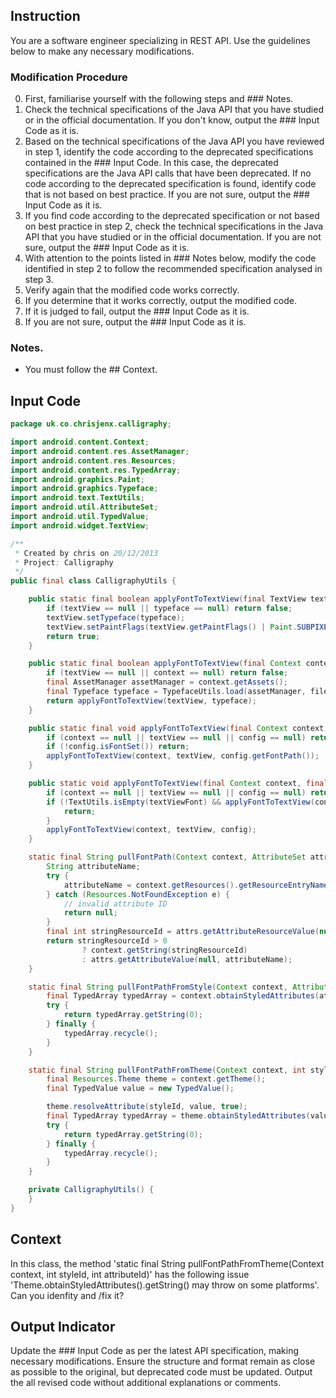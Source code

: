 ## Instruction
You are a software engineer specializing in REST API.
Use the guidelines below to make any necessary modifications.

### Modification Procedure
0. First, familiarise yourself with the following steps and ### Notes.
1. Check the technical specifications of the Java API that you have studied or in the official documentation. If you don't know, output the ### Input Code as it is.
2. Based on the technical specifications of the Java API you have reviewed in step 1, identify the code according to the deprecated specifications contained in the ### Input Code. In this case, the deprecated specifications are the Java API calls that have been deprecated. If no code according to the deprecated specification is found, identify code that is not based on best practice. If you are not sure, output the ### Input Code as it is.
3. If you find code according to the deprecated specification or not based on best practice in step 2, check the technical specifications in the Java API that you have studied or in the official documentation. If you are not sure, output the ### Input Code as it is.
4. With attention to the points listed in ### Notes below, modify the code identified in step 2 to follow the recommended specification analysed in step 3.
5. Verify again that the modified code works correctly.
6. If you determine that it works correctly, output the modified code.
7. If it is judged to fail, output the ### Input Code as it is.
8. If you are not sure, output the ### Input Code as it is.

### Notes.
- You must follow the ## Context.

## Input Code
```java
package uk.co.chrisjenx.calligraphy;

import android.content.Context;
import android.content.res.AssetManager;
import android.content.res.Resources;
import android.content.res.TypedArray;
import android.graphics.Paint;
import android.graphics.Typeface;
import android.text.TextUtils;
import android.util.AttributeSet;
import android.util.TypedValue;
import android.widget.TextView;

/**
 * Created by chris on 20/12/2013
 * Project: Calligraphy
 */
public final class CalligraphyUtils {

    public static final boolean applyFontToTextView(final TextView textView, final Typeface typeface) {
        if (textView == null || typeface == null) return false;
        textView.setTypeface(typeface);
        textView.setPaintFlags(textView.getPaintFlags() | Paint.SUBPIXEL_TEXT_FLAG);
        return true;
    }

    public static final boolean applyFontToTextView(final Context context, final TextView textView, final String filePath) {
        if (textView == null || context == null) return false;
        final AssetManager assetManager = context.getAssets();
        final Typeface typeface = TypefaceUtils.load(assetManager, filePath);
        return applyFontToTextView(textView, typeface);
    }

    public static final void applyFontToTextView(final Context context, final TextView textView, final CalligraphyConfig config) {
        if (context == null || textView == null || config == null) return;
        if (!config.isFontSet()) return;
        applyFontToTextView(context, textView, config.getFontPath());
    }

    public static void applyFontToTextView(final Context context, final TextView textView, final CalligraphyConfig config, final String textViewFont) {
        if (context == null || textView == null || config == null) return;
        if (!TextUtils.isEmpty(textViewFont) && applyFontToTextView(context, textView, textViewFont)) {
            return;
        }
        applyFontToTextView(context, textView, config);
    }

    static final String pullFontPath(Context context, AttributeSet attrs, int attributeId) {
        String attributeName;
        try {
            attributeName = context.getResources().getResourceEntryName(attributeId);
        } catch (Resources.NotFoundException e) {
            // invalid attribute ID
            return null;
        }
        final int stringResourceId = attrs.getAttributeResourceValue(null, attributeName, -1);
        return stringResourceId > 0
                ? context.getString(stringResourceId)
                : attrs.getAttributeValue(null, attributeName);
    }

    static final String pullFontPathFromStyle(Context context, AttributeSet attrs, int attributeId) {
        final TypedArray typedArray = context.obtainStyledAttributes(attrs, new int[]{attributeId});
        try {
            return typedArray.getString(0);
        } finally {
            typedArray.recycle();
        }
    }

    static final String pullFontPathFromTheme(Context context, int styleId, int attributeId) {
        final Resources.Theme theme = context.getTheme();
        final TypedValue value = new TypedValue();

        theme.resolveAttribute(styleId, value, true);
        final TypedArray typedArray = theme.obtainStyledAttributes(value.resourceId, new int[]{attributeId});
        try {
            return typedArray.getString(0);
        } finally {
            typedArray.recycle();
        }
    }

    private CalligraphyUtils() {
    }
}
```

## Context
In this class, the method 'static final String pullFontPathFromTheme(Context context, int styleId, int attributeId)' has the following issue 'Theme.obtainStyledAttributes().getString() may throw on some platforms'.
Can you idenfity and /fix it?

## Output Indicator
Update the ### Input Code as per the latest API specification, making necessary modifications.
Ensure the structure and format remain as close as possible to the original, but deprecated code must be updated. Output the all revised code without additional explanations or comments.
